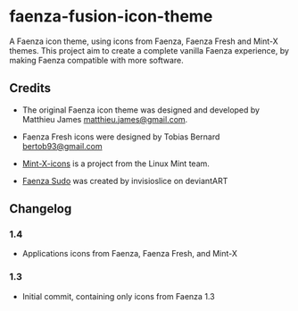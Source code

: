 # faenza-fusion-icon-theme

A Faenza icon theme, using icons from Faenza, Faenza Fresh and Mint-X themes. This project aim to create a complete vanilla Faenza experience, by making Faenza compatible with more software.

## Credits

- The original Faenza icon theme was designed and developed by Matthieu James <matthieu.james@gmail.com>.

- Faenza Fresh icons were designed by Tobias Bernard <bertob93@gmail.com>

- [Mint-X-icons](https://github.com/linuxmint/mint-x-icons) is a project from the Linux Mint team.

- [Faenza Sudo](http://invisioslice.deviantart.com/art/Faenza-Sudo-Apps-SVG-263094273) was created by invisioslice on deviantART


## Changelog

### 1.4

- Applications icons from Faenza, Faenza Fresh, and Mint-X

### 1.3

- Initial commit, containing only icons from Faenza 1.3
